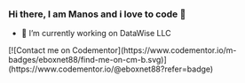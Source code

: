 ### Hi there, I am Manos and i love to code 👋


- 🔭 I’m currently working on DataWise LLC 
<!--
- 
- 🌱 I’m currently learning 
- 👯 I’m looking to collaborate on ...
- 🤔 I’m looking for help with ...
- 💬 Ask me about ...
- 📫 How to reach me: ...
- 😄 Pronouns: ...
- ⚡ Fun fact: ...

--!>
[![Contact me on Codementor](https://www.codementor.io/m-badges/eboxnet88/find-me-on-cm-b.svg)](https://www.codementor.io/@eboxnet88?refer=badge)
